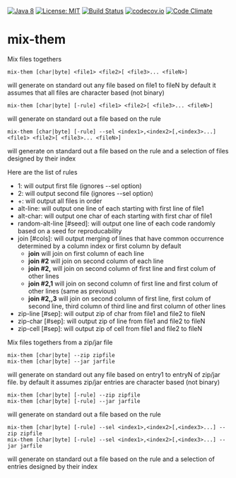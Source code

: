 [![Java 8](https://img.shields.io/badge/java-8-blue.svg)](http://java.oracle.com) [![License: MIT](https://img.shields.io/badge/License-MIT-yellow.svg)](https://opensource.org/licenses/MIT) [![Build Status](https://travis-ci.org/Innovimax-SARL/mix-them.svg?branch=master)](https://travis-ci.org/Innovimax-SARL/mix-them)
[![codecov.io](https://codecov.io/github/Innovimax-SARL/mix-them/coverage.svg?branch=master)](https://codecov.io/github/Innovimax-SARL/mix-them?branch=master)
[![Code Climate](https://codeclimate.com/github/Innovimax-SARL/mix-them/badges/gpa.svg)](https://codeclimate.com/github/Innovimax-SARL/mix-them)
# mix-them
Mix files togethers


    mix-them [char|byte] <file1> <file2>[ <file3>... <fileN>]
 
  will generate on standard out any file based on file1 to fileN
  by default it assumes that all files are character based (not binary)
  
    mix-them [char|byte] [-rule] <file1> <file2>[ <file3>... <fileN>]
  
  will generate on standard out a file based on the rule
  
    mix-them [char|byte] [-rule] --sel <index1>,<index2>[,<index3>...] <file1> <file2>[ <file3>... <fileN>]
  
  will generate on standard out a file based on the rule and a selection of files designed by their index
  
  Here are the list of rules
  - 1: will output first file (ignores --sel option)
  - 2: will output second file (ignores --sel option)
  - \+: will output all files in order
  - alt-line: will output one line of each starting with first line of file1
  - alt-char: will output one char of each starting with first char of file1
  - random-alt-line [#seed]: will output one line of each code randomly based on a seed for reproducability
  - join [#cols]: will output merging of lines that have common occurrence determined by a column index or first column by default
      - **join** will join on first column of each line
      - **join #2** will join on second column of each line
      - **join #2,** will join on second column of first line and first colum of other lines
      - **join #2,1** will join on second column of first line and first colum of other lines (same as previous)
      - **join #2,,3** will join on second column of first line, first colum of second line, third column of third line and first column of other lines
  - zip-line [#sep]: will output zip of char from file1 and file2 to fileN
  - zip-char [#sep]: will output zip of line from file1 and file2 to fileN 
  - zip-cell [#sep]: will output zip of cell from file1 and file2 to fileN   
  
Mix files togethers from a zip/jar file

    mix-them [char|byte] --zip zipfile 
    mix-them [char|byte] --jar jarfile 
  
  will generate on standard out any file based on entry1 to entryN of zip/jar file.
  by default it assumes zip/jar entries are character based (not binary)
  
    mix-them [char|byte] [-rule] --zip zipfile
    mix-them [char|byte] [-rule] --jar jarfile
  
  will generate on standard out a file based on the rule
  
    mix-them [char|byte] [-rule] --sel <index1>,<index2>[,<index3>...] --zip zipfile
    mix-them [char|byte] [-rule] --sel <index1>,<index2>[,<index3>...] --jar jarfile
  
  will generate on standard out a file based on the rule and a selection of entries designed by their index
